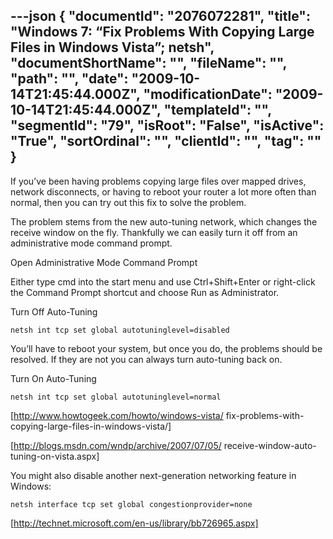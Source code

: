 ---json
{
  "documentId": "2076072281",
  "title": "Windows 7: “Fix Problems With Copying Large Files in Windows Vista”; netsh",
  "documentShortName": "",
  "fileName": "",
  "path": "",
  "date": "2009-10-14T21:45:44.000Z",
  "modificationDate": "2009-10-14T21:45:44.000Z",
  "templateId": "",
  "segmentId": "79",
  "isRoot": "False",
  "isActive": "True",
  "sortOrdinal": "",
  "clientId": "",
  "tag": ""
}
---

If you’ve been having problems copying large files over mapped drives, network disconnects, or having to reboot your router a lot more often than normal, then you can try out this fix to solve the problem.

The problem stems from the new auto-tuning network, which changes the receive window on the fly. Thankfully we can easily turn it off from an administrative mode command prompt.

Open Administrative Mode Command Prompt

Either type cmd into the start menu and use Ctrl+Shift+Enter or right-click the Command Prompt shortcut and choose Run as Administrator.

Turn Off Auto-Tuning

    netsh int tcp set global autotuninglevel=disabled

You’ll have to reboot your system, but once you do, the problems should be resolved. If they are not you can always turn auto-tuning back on.

Turn On Auto-Tuning

    netsh int tcp set global autotuninglevel=normal


[http://www.howtogeek.com/howto/windows-vista/
    fix-problems-with-copying-large-files-in-windows-vista/]

[http://blogs.msdn.com/wndp/archive/2007/07/05/
    receive-window-auto-tuning-on-vista.aspx]

You might also disable another next-generation networking feature in Windows:

    netsh interface tcp set global congestionprovider=none

[http://technet.microsoft.com/en-us/library/bb726965.aspx]
